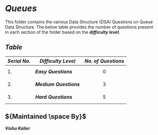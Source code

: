 # ${Queues}$

This folder contains the various Data Structure (DSA) Questions on Queue Data Structure. The below table provides the number of questions present in each section of the
folder based on the ***difficulty level***.


## ${Table}$

| ***Serial No.*** | ***Difficulty Level*** | ***No. of Questions*** |
|-|-|-|
| 1. | ***Easy Questions*** | $${0}$$ |
| 2. | ***Medium Questions*** | $${3}$$ |
| 3. | ***Hard Questions*** | $${5}$$ |


## ${Maintained \space By}$
***Vishu Kalier***

